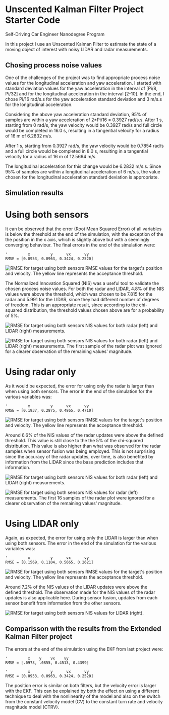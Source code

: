 # Unscented Kalman Filter Project Starter Code
Self-Driving Car Engineer Nanodegree Program

In this project I use an Unscented Kalman Filter to estimate the state of a moving object of interest with noisy LIDAR and radar measurements.

## Chosing process noise values

One of the challenges of the project was to find appropriate process noise values for the longitudinal acceleration and yaw acceleration. I started with standard deviation values for the yaw acceleration in the interval of [Pi/8, Pi/32] and for the longitudinal acceleration in the interval [2-10]. In the end, I chose Pi/16 rad/s.s for the yaw acceleration standard deviation and 3 m/s.s for the longitudinal acceleration.

Considering the above yaw acceleration standard deviation, 95% of samples are within a yaw acceleration of 2*Pi/16 = 0.3927 rad/s.s. After 1 s, starting from 0 rad/s, the yaw velocity would be 0.3927 rad/s and full circle would be completed in 16.0 s, resulting in a tangential velocity for a radius of 16 m of 6.2832 m/s.

After 1 s, starting from 0.3927 rad/s, the yaw velocity would be 0.7854 rad/s and a full circle would be completed in 8.0 s, resulting in a tangential velocity for a radius of 16 m of 12.5664 m/s

The longitudinal acceleration for this change would be 6.2832 m/s.s. Since 95% of samples are within a longitudinal acceleration of 6 m/s.s, the value chosen for the longitudinal acceleration standard deviation is appropriate.

## Simulation results

# Using both sensors

It can be observed that the error (Root Mean Squared Error) of all variables is below the threshold at the end of the simulation, with the exception of the the position in the x axis, which is slightly above but with a seemingly converging behaviour. The final errors in the end of the simulation were:

```
'         x         y      vx      vy
RMSE = [0.0953, 0.0963, 0.3424, 0.2520]
```

![RMSE for target using both sensors](report/handin_both/rmse.png)
RMSE values for the target's position and velocity. The yellow line represents the acceptance threshold.

The Normalized Innovation Squared (NIS) was a useful tool to validate the chosen process noise values. For both the radar and LIDAR, 4.8% of the NIS values were above the threshold, which was chosen to be 7.815 for the radar and 5.991 for the LIDAR, since they had different number of degrees of freedom. This is an appropriate result, since according to the chi-squared distribution, the threshold values chosen above are for a probability of 5%.

![RMSE for target using both sensors](report/handin_both/nis.png)
NIS values for both radar (left) and LIDAR (right) measurements.

![RMSE for target using both sensors](report/handin_both/nis_2.png)
NIS values for both radar (left) and LIDAR (right) measurements. The first sample of the radar plot was ignored for a clearer observation of the remaining values' magnitude.

# Using radar only
As it would be expected, the error for using only the radar is larger than when using both sensors. The error in the end of the simulation for the various variables was:

```
'         x         y      vx      vy
RMSE = [0.1937, 0.2875, 0.4865, 0.4710]
```


![RMSE for target using both sensors](report/handin_radar/rmse.png)
RMSE values for the target's position and velocity. The yellow line represents the acceptance threshold.


Around 6.6% of the NIS values of the radar updates were above the defined threshold. This value is still close to the the 5% of the chi-squared distribution. This value is also higher than what was observed for the radar samples when sensor fusion was being employed. This is not surprising since the accuracy of the radar updates, over time, is also benefited by information from the LIDAR since the base prediction includes that information.

![RMSE for target using both sensors](report/handin_radar/nis.png)
NIS values for both radar (left) and LIDAR (right) measurements.

![RMSE for target using both sensors](report/handin_radar/nis_2.png)
NIS values for radar (left) measurements. The first 16 samples of the radar plot were ignored for a clearer observation of the remaining values' magnitude.

# Using LIDAR only

Again, as expected, the error for using only the LIDAR is larger than when using both sensors. The error in the end of the simulation for the various variables was:

```
'         x         y      vx      vy
RMSE = [0.1569, 0.1104, 0.5665, 0.2621]
```

![RMSE for target using both sensors](report/handin_lidar/rmse.png)
RMSE values for the target's position and velocity. The yellow line represents the acceptance threshold.

Around 7.2% of the NIS values of the LIDAR updates were above the defined threshold. The observation made for the NIS values of the radar updates is also applicable here. During sensor fusion, updates from each sensor benefit from information from the other sensors.

![RMSE for target using both sensors](report/handin_lidar/nis.png)
NIS values for LIDAR (right).

## Comparisson with the results from the Extended Kalman Filter project

The errors at the end of the simulation using the EKF from last project were:

```
'         x    y    vx    vy
RMSE = [.0973, .0855, 0.4513, 0.4399]
```

```
'         x         y      vx      vy
RMSE = [0.0953, 0.0963, 0.3424, 0.2520]
```

The position error is similar on both filters, but the velocity error is larger with the EKF. This can be explained by both the effect on using a different technique to deal with the nonlinearity of the model and also on the switch from the constant velocity model (CV) to the constant turn rate and velocity magnitude model (CTRV).
